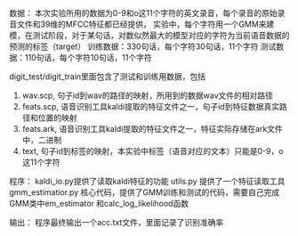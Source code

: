 数据：
本次实验所用的数据为0-9和o这11个字符的英文录音，每个录音的原始录音文件和39维的MFCC特征都已经提供，
实验中，每个字符用一个GMM来建模，在测试阶段，对于某句话，对数似然最大的模型对应的字符为当前语音数据的预测的标签（target）
训练数据：330句话，每个字符30句话，11个字符
测试数据：110句话，每个字符10句话，11个字符

digit_test/digit_train里面包含了测试和训练用数据，包括
1) wav.scp, 句子id到wav的路径的映射，所用到的数据wav文件的相对路径
2) feats.scp, 语音识别工具kaldi提取的特征文件之一，句子id到特征数据真实路径和位置的映射
3) feats.ark, 语音识别工具kaldi提取的特征文件之一，特征实际存储在ark文件中，二进制
4) text, 句子id到标签的映射，本实验中标签（语音对应的文本）只能是0-9，o这11个字符

程序：
kaldi_io.py提供了读取kaldi特征的功能
utils.py 提供了一个特征读取工具
gmm_estimatior.py 核心代码，提供了GMM训练和测试的代码，需要自己完成GMM类中em_estimator 和calc_log_likelihood函数

输出：
程序最终输出一个acc.txt文件，里面记录了识别准确率